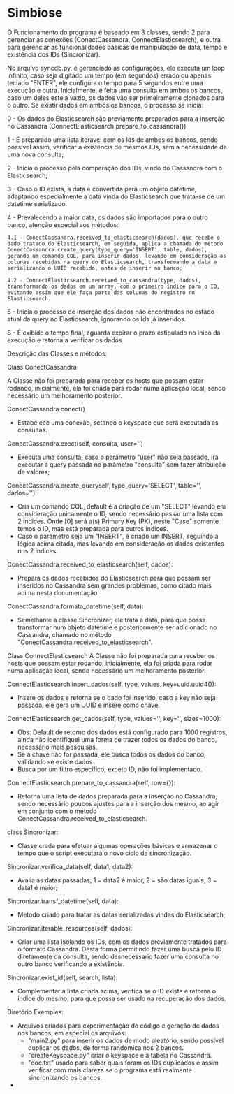 # Simbiose

O Funcionamento do programa é baseado em 3 classes, sendo 2 para gerenciar as conexões (ConectCassandra, ConnectElasticsearch), e outra para gerenciar as funcionalidades básicas de manipulação de data, tempo e existência dos IDs (Sincronizar).

No arquivo syncdb.py, é gerenciado as configurações, ele executa um loop infinito, caso seja digitado um tempo (em segundos) errado ou apenas teclado "ENTER", ele configura o tempo para 5 segundos entre uma execução e outra.
Inicialmente, é feita uma consulta em ambos os bancos, caso um deles esteja vazio, os dados vão ser primeiramente clonados para o outro. Se existir dados em ambos os bancos, o processo se inicia:

0 - Os dados do Elasticsearch são previamente preparados para a inserção no Cassandra (ConnectElasticsearch.prepare_to_cassandra())

1 - É preparado uma lista iterável com os Ids de ambos os bancos, sendo possível assim, verificar a existência de mesmos IDs, sem a necessidade de uma nova consulta;

2 - Inicia o processo pela comparação dos IDs, vindo do Cassandra com o Elasticsearch;

3 - Caso o ID exista, a data é convertida para um objeto datetime, adaptando especialmente a data vinda do Elasticsearch que trata-se de um datetime serializado.

4 - Prevalecendo a maior data, os dados são importados para o outro banco, atenção especial aos métodos:

    4.1 - ConectCassandra.received_to_elasticsearch(dados), que recebe o dado tratado do Elasticsearch, em seguida, aplica a chamada do método ConectCassandra.create_query(type_query='INSERT', table, dados), gerando um comando CQL, para inserir dados, levando em consideração as colunas recebidas na query do Elasticsearch, transformando a data e serializando o UUID recebido, antes de inserir no banco;
    
    4.2 - ConnectElasticsearch.received_to_cassandra(type, dados), transformando os dados em um array, com o primeiro índice para o ID, evitando assim que ele faça parte das colunas do registro no Elasticsearch.
    
5 - Inicia o processo de inserção dos dados não encontrados no estado atual da query no Elasticsearch, ignorando os Ids já inseridos.

6 - É exibido o tempo final, aguarda expirar o prazo estipulado no ínico da execução e retorna a verificar os dados

Descrição das Classes e métodos:

Class ConectCassandra

A Classe não foi preparada para receber os hosts que possam estar rodando, inicialmente, ela foi criada para rodar numa aplicação local, sendo necessário um melhoramento posterior.

ConectCassandra.conect()
- Estabelece uma conexão, setando o keyspace que será executada as consultas.

ConectCassandra.exect(self, consulta, user='')
- Executa uma consulta, caso o parâmetro "user" não seja passado, irá executar a query passada no parâmetro "consulta" sem fazer atribuição de valores;

ConectCassandra.create_queryself, type_query='SELECT', table='', dados=''):
- Cria um comando CQL, default é a criação de um "SELECT" levando em consideração unicamente o ID, sendo necessário passar uma lista com 2 índices. Onde [0] será a(s) Primary Key (PK), neste "Case" somente temos o ID, mas está preparada para outros indices.
- Caso o parâmetro seja um "INSERT", é criado um INSERT, seguindo a lógica acima citada, mas levando em consideração os dados existentes nos 2 índices.

ConectCassandra.received_to_elasticsearch(self, dados):
- Prepara os dados recebidos do Elasticsearch para que possam ser inseridos no Cassandra sem grandes problemas, como citado mais acima nesta documentação.

ConectCassandra.formata_datetime(self, data):
- Semelhante a classe Sincronizar, ele trata a data, para que possa transformar num objeto datetime e posteriormente ser adicionado no Cassandra, chamado no método "ConectCassandra.received_to_elasticsearch".


Class ConnectElasticsearch
A Classe não foi preparada para receber os hosts que possam estar rodando, inicialmente, ela foi criada para rodar numa aplicação local, sendo necessário um melhoramento posterior.

ConnectElasticsearch.insert_dados(self, type, values, key=uuid.uuid4()):
- Insere os dados e retorna se o dado foi inserido, caso a key não seja passada, ele gera um UUID e insere como chave.

ConnectElasticsearch.get_dados(self, type, values='', key='', sizes=1000):
- Obs: Default de retorno dos dados está configurado para 1000 registros, ainda não identifiquei uma forma de trazer todos os dados do banco, necessário mais pesquisas.
- Se a chave não for passada, ele busca todos os dados do banco, validando se existe dados.
- Busca por um filtro específico, exceto ID, não foi implementado.

ConnectElasticsearch.prepare_to_cassandra(self, row={}):
- Retorna uma lista de dados preparada para a inserção no Cassandra, sendo necessário poucos ajustes para a inserção dos mesmo, ao agir em conjunto com o método ConectCassandra.received_to_elasticsearch.


class Sincronizar:
- Classe crada para efetuar algumas operações básicas e armazenar o tempo que o script executará o novo ciclo da sincronização.

Sincronizar.verifica_data(self, data1, data2):
- Avalia as datas passadas, 1 = data2 é maior, 2 = são datas iguais, 3 = data1 é maior;

Sincronizar.transf_datetime(self, data):
- Metodo criado para tratar as datas serializadas vindas do Elasticsearch;

Sincronizar.iterable_resources(self, dados):
- Criar uma lista isolando os IDs, com os dados previamente tratados para o formato Cassandra. Desta forma permitindo fazer uma busca pelo ID diretamente da consulta, sendo desnecessario fazer uma consulta no outro banco verificando a existência.

Sincronizar.exist_id(self, search, lista):
- Complementar a lista criada acima, verifica se o ID existe e retorna o índice do mesmo, para que possa ser usado na recuperação dos dados.


Diretório Exemples:

- Arquivos criados para experimentação do código e geração de dados nos bancos, em especial os arquivos:
    - "main2.py" para inserir os dados de modo aleatório, sendo possível duplicar os dados, de forma randomica nos 2 bancos.
    - "createKeyspace.py" criar o keyspace e a tabela no Cassandra.
    - "doc.txt" usado para saber quais foram os IDs duplicados e assim verificar com mais clareza se o programa está realmente sincronizando os bancos.
- 

